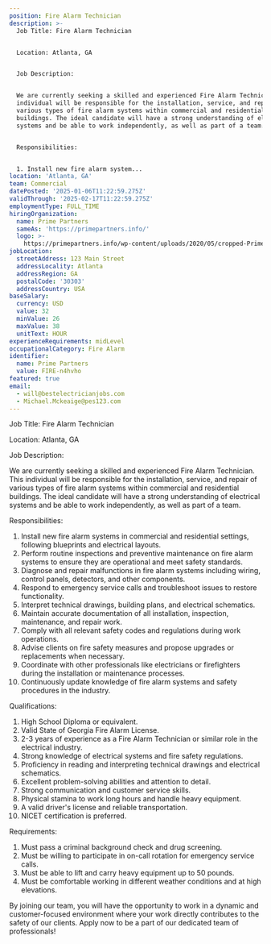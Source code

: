 ```yaml
---
position: Fire Alarm Technician
description: >-
  Job Title: Fire Alarm Technician


  Location: Atlanta, GA


  Job Description:


  We are currently seeking a skilled and experienced Fire Alarm Technician. This
  individual will be responsible for the installation, service, and repair of
  various types of fire alarm systems within commercial and residential
  buildings. The ideal candidate will have a strong understanding of electrical
  systems and be able to work independently, as well as part of a team.


  Responsibilities:


  1. Install new fire alarm system...
location: 'Atlanta, GA'
team: Commercial
datePosted: '2025-01-06T11:22:59.275Z'
validThrough: '2025-02-17T11:22:59.275Z'
employmentType: FULL_TIME
hiringOrganization:
  name: Prime Partners
  sameAs: 'https://primepartners.info/'
  logo: >-
    https://primepartners.info/wp-content/uploads/2020/05/cropped-Prime-Partners-Logo-NO-BG-1-1.png
jobLocation:
  streetAddress: 123 Main Street
  addressLocality: Atlanta
  addressRegion: GA
  postalCode: '30303'
  addressCountry: USA
baseSalary:
  currency: USD
  value: 32
  minValue: 26
  maxValue: 38
  unitText: HOUR
experienceRequirements: midLevel
occupationalCategory: Fire Alarm
identifier:
  name: Prime Partners
  value: FIRE-n4hvho
featured: true
email:
  - will@bestelectricianjobs.com
  - Michael.Mckeaige@pes123.com
---
```




Job Title: Fire Alarm Technician

Location: Atlanta, GA

Job Description:

We are currently seeking a skilled and experienced Fire Alarm Technician. This individual will be responsible for the installation, service, and repair of various types of fire alarm systems within commercial and residential buildings. The ideal candidate will have a strong understanding of electrical systems and be able to work independently, as well as part of a team.

Responsibilities:

1. Install new fire alarm systems in commercial and residential settings, following blueprints and electrical layouts.
2. Perform routine inspections and preventive maintenance on fire alarm systems to ensure they are operational and meet safety standards.
3. Diagnose and repair malfunctions in fire alarm systems including wiring, control panels, detectors, and other components.
4. Respond to emergency service calls and troubleshoot issues to restore functionality.
5. Interpret technical drawings, building plans, and electrical schematics.
6. Maintain accurate documentation of all installation, inspection, maintenance, and repair work.
7. Comply with all relevant safety codes and regulations during work operations.
8. Advise clients on fire safety measures and propose upgrades or replacements when necessary.
9. Coordinate with other professionals like electricians or firefighters during the installation or maintenance processes.
10. Continuously update knowledge of fire alarm systems and safety procedures in the industry.

Qualifications:

1. High School Diploma or equivalent.
2. Valid State of Georgia Fire Alarm License.
3. 2-3 years of experience as a Fire Alarm Technician or similar role in the electrical industry.
4. Strong knowledge of electrical systems and fire safety regulations.
5. Proficiency in reading and interpreting technical drawings and electrical schematics.
6. Excellent problem-solving abilities and attention to detail.
7. Strong communication and customer service skills.
8. Physical stamina to work long hours and handle heavy equipment.
9. A valid driver's license and reliable transportation.
10. NICET certification is preferred.

Requirements:

1. Must pass a criminal background check and drug screening.
2. Must be willing to participate in on-call rotation for emergency service calls.
3. Must be able to lift and carry heavy equipment up to 50 pounds.
4. Must be comfortable working in different weather conditions and at high elevations.

By joining our team, you will have the opportunity to work in a dynamic and customer-focused environment where your work directly contributes to the safety of our clients. Apply now to be a part of our dedicated team of professionals!
